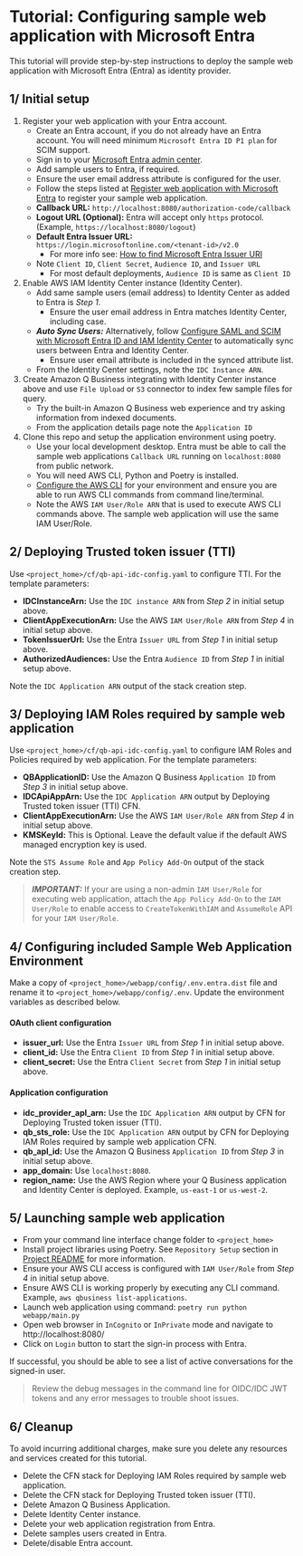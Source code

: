# Tutorial: Configuring sample web application with Microsoft Entra

This tutorial will provide step-by-step instructions to deploy the sample web application with Microsoft Entra (Entra) as identity provider. 

## 1/ Initial setup
1. Register your web application with your Entra account.
    * Create an Entra account, if you do not already have an Entra account. You will need minimum `Microsoft Entra ID P1 plan` for SCIM support.
    * Sign in to your [Microsoft Entra admin center](https://entra.microsoft.com/).
    * Add sample users to Entra, if required.
    * Ensure the user email address attribute is configured for the user.
    * Follow the steps listed at [Register web application with Microsoft Entra](./register-webapp-with-entra.md) to register your sample web application.
    * **Callback URL:** `http://localhost:8080/authorization-code/callback`
    * **Logout URL (Optional):** Entra will accept only `https` protocol. (Example, `https://localhost:8080/logout`)
    * **Default Entra Issuer URL:** `https://login.microsoftonline.com/<tenant-id>/v2.0`
        * For more info see: [How to find Microsoft Entra Issuer URI](./find-entra-issuer-url.md)
    * Note `Client ID`, `Client Secret`, `Audience ID`, and `Issuer URL`
        * For most default deployments, `Audience ID` is same as `Client ID`
2. Enable AWS IAM Identity Center instance (Identity Center).
    * Add same sample users (email address) to Identity Center as added to Entra is _Step 1_.
        * Ensure the user email address in Entra matches Identity Center, including case.
    * **_Auto Sync Users:_** Alternatively, follow [Configure SAML and SCIM with Microsoft Entra ID and IAM Identity Center](https://docs.aws.amazon.com/singlesignon/latest/userguide/idp-microsoft-entra.html) to automatically sync users between Entra and Identity Center.
        * Ensure user email attribute is included in the synced attribute list.
    * From the Identity Center settings, note the `IDC Instance ARN`.
3. Create Amazon Q Business integrating with Identity Center instance above and use `File Upload` or `S3` connector to index few sample files for query.
    * Try the built-in Amazon Q Business web experience and try asking information from indexed documents.
    * From the application details page note the `Application ID`
4. Clone this repo and setup the application environment using poetry.
    * Use your local development desktop. Entra must be able to call the sample web applications `Callback URL` running on `localhost:8080` from public network.
    * You will need AWS CLI, Python and Poetry is installed.
    * [Configure the AWS CLI](https://docs.aws.amazon.com/cli/v1/userguide/cli-chap-configure.html) for your environment and ensure you are able to run AWS CLI commands from command line/terminal.
    * Note the AWS `IAM User/Role ARN` that is used to execute AWS CLI commands above. The sample web application will use the same IAM User/Role.

## 2/ Deploying Trusted token issuer (TTI)
Use `<project_home>/cf/qb-api-idc-config.yaml` to configure TTI. For the template parameters:
* **IDCInstanceArn:** Use the `IDC instance ARN` from _Step 2_ in initial setup above.
* **ClientAppExecutionArn:** Use the AWS `IAM User/Role ARN` from _Step 4_ in initial setup above.
* **TokenIssuerUrl:** Use the Entra `Issuer URL` from _Step 1_ in initial setup above.
* **AuthorizedAudiences:** Use the Entra `Audience ID` from _Step 1_ in initial setup above.

Note the `IDC Application ARN` output of the stack creation step.

## 3/ Deploying IAM Roles required by sample web application
Use `<project_home>/cf/qb-api-idc-config.yaml` to configure IAM Roles and Policies required by web application. For the template parameters:
* **QBApplicationID:** Use the Amazon Q Business `Application ID` from _Step 3_ in initial setup above.
* **IDCApiAppArn:** Use the `IDC Application ARN` output by Deploying Trusted token issuer (TTI) CFN.
* **ClientAppExecutionArn:** Use the AWS `IAM User/Role ARN` from _Step 4_ in initial setup above.
* **KMSKeyId:** This is Optional. Leave the default value if the default AWS managed encryption key is used.

Note the `STS Assume Role` and `App Policy Add-On` output of the stack creation step.

> **_IMPORTANT:_** If your are using a non-admin `IAM User/Role` for executing web application, attach the `App Policy Add-On` to the `IAM User/Role` to enable access to `CreateTokenWithIAM` and `AssumeRole` API for your `IAM User/Role`.

## 4/ Configuring included Sample Web Application Environment
Make a copy of `<project_home>/webapp/config/.env.entra.dist` file and rename it to `<project_home>/webapp/config/.env`. Update the environment variables as described below.

#### OAuth client configuration
* **issuer_url:** Use the Entra `Issuer URL` from _Step 1_ in initial setup above.
* **client_id:** Use the Entra `Client ID` from _Step 1_ in initial setup above.
* **client_secret:** Use the Entra `Client Secret` from _Step 1_ in initial setup above.

#### Application configuration
* **idc_provider_apl_arn:** Use the `IDC Application ARN` output by CFN for Deploying Trusted token issuer (TTI).
* **qb_sts_role:** Use the `IDC Application ARN` output by CFN for  Deploying IAM Roles required by sample web application CFN.
* **qb_apl_id:** Use the Amazon Q Business `Application ID` from _Step 3_ in initial setup above.
* **app_domain:**  Use `localhost:8080`.
* **region_name:** Use the AWS Region where your Q Business application and Identity Center is deployed. Example, `us-east-1` or `us-west-2`.

## 5/ Launching sample web application
* From your command line interface change folder to `<project_home>`
* Install project libraries using Poetry. See `Repository Setup` section in [Project README](../../../README.md) for more information.
* Ensure your AWS CLI access is configured with `IAM User/Role` from _Step 4_ in initial setup above.
* Ensure AWS CLI is working properly by executing any CLI command. Example, `aws qbusiness list-applications`.
* Launch web application using command: `poetry run python webapp/main.py`
* Open web browser in `InCognito` or `InPrivate` mode and navigate to http://localhost:8080/
* Click on `Login` button to start the sign-in process with Entra.

If successful, you should be able to see a list of active conversations for the signed-in user.

> Review the debug messages in the command line for OIDC/IDC JWT tokens and any error messages to trouble shoot issues.

## 6/ Cleanup
To avoid incurring additional charges, make sure you delete any resources and services created for this tutorial.
* Delete the CFN stack for Deploying IAM Roles required by sample web application.
* Delete the CFN stack for Deploying Trusted token issuer (TTI).
* Delete Amazon Q Business Application.
* Delete Identity Center instance.
* Delete your web application registration from Entra.
* Delete samples users created in Entra.
* Delete/disable Entra account.
